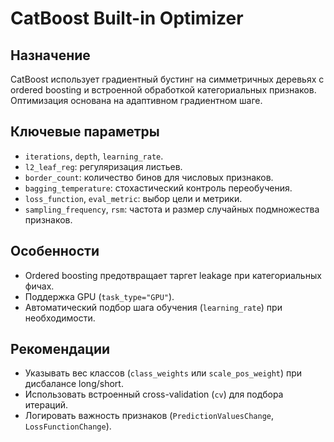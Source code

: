# CatBoost Built-in Optimizer

## Назначение
CatBoost использует градиентный бустинг на симметричных деревьях с ordered boosting и встроенной обработкой категориальных признаков. Оптимизация основана на адаптивном градиентном шаге.

## Ключевые параметры
- `iterations`, `depth`, `learning_rate`.
- `l2_leaf_reg`: регуляризация листьев.
- `border_count`: количество бинов для числовых признаков.
- `bagging_temperature`: стохастический контроль переобучения.
- `loss_function`, `eval_metric`: выбор цели и метрики.
- `sampling_frequency`, `rsm`: частота и размер случайных подмножества признаков.

## Особенности
- Ordered boosting предотвращает таргет leakage при категориальных фичах.
- Поддержка GPU (`task_type="GPU"`).
- Автоматический подбор шага обучения (`learning_rate`) при необходимости.

## Рекомендации
- Указывать вес классов (`class_weights` или `scale_pos_weight`) при дисбалансе long/short.
- Использовать встроенный cross-validation (`cv`) для подбора итераций.
- Логировать важность признаков (`PredictionValuesChange`, `LossFunctionChange`).
